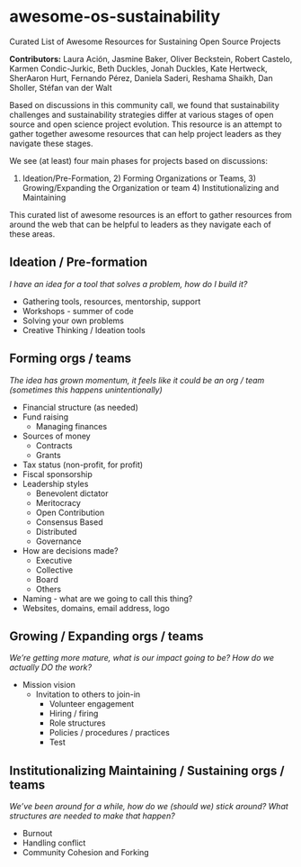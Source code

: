 # awesome-os-sustainability
Curated List of Awesome Resources for Sustaining Open Source Projects

**Contributors:** Laura Ación,  Jasmine Baker, Oliver Beckstein, Robert Castelo, Karmen Condic-Jurkic, Beth Duckles, Jonah Duckles, Kate Hertweck, SherAaron Hurt, Fernando Pérez, Daniela Saderi, Reshama Shaikh, Dan Sholler, Stéfan van der Walt

Based on discussions in this community call, we found that sustainability challenges and sustainability strategies differ at various stages of open source and open science project evolution. This resource is an attempt to gather together awesome resources that can help project leaders as they navigate these stages. 

We see (at least) four main phases for projects based on discussions:
 1) Ideation/Pre-Formation, 2) Forming Organizations or Teams, 3) Growing/Expanding the Organization or team 4) Institutionalizing and Maintaining

This curated list of awesome resources is an effort to gather resources from around the web that can be helpful to leaders as they navigate each of these areas. 

## Ideation / Pre-formation

*I have an idea for a tool that solves a problem, how do I build it?*

- Gathering tools, resources, mentorship, support   
- Workshops - summer of code  
- Solving your own problems
- Creative Thinking / Ideation tools

## Forming orgs / teams

*The idea has grown momentum, it feels like it could be an org / team (sometimes this happens unintentionally)* 

- Financial structure (as needed)  
- Fund raising  
  - Managing finances   
- Sources of money  
  - Contracts   
  - Grants   
- Tax status (non-profit, for profit)  
- Fiscal sponsorship
- Leadership styles  
  - Benevolent dictator   
  - Meritocracy  
  - Open Contribution  
  - Consensus Based  
  - Distributed  
  - Governance   
- How are decisions made?  
  - Executive  
  - Collective  
  - Board  
  - Others  
- Naming \- what are we going to call this thing?  
- Websites, domains, email address,  logo


## Growing / Expanding orgs / teams 

*We’re getting more mature, what is our impact going to be? How do we actually DO the work?*

- Mission vision  
  - Invitation to others to join-in  
    - Volunteer engagement   
    - Hiring / firing   
    - Role structures  
    - Policies / procedures / practices
    - Test


## Institutionalizing Maintaining / Sustaining orgs / teams 

*We’ve been around for a while, how do we (should we) stick around? What structures are needed to make that happen?*

- Burnout   
- Handling conflict  
- Community Cohesion and Forking 


